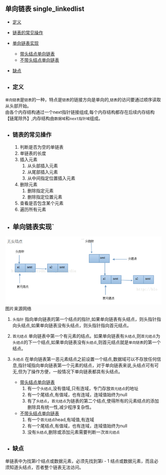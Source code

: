 ## 单向链表 single_linkedlist

- [定义](#1)
- [链表的常见操作](#2)
- [单向链表实现](#3)
    - [带头结点单向链表](#31)
    - [不带头结点单向链表](#32)
- [缺点](#4)

- ## <i id="1"></i>**`定义`**  
`单向链表`是`链表`的一种，特点是`链表`的链接方向是单向的,`链表`的访问要通过顺序读取从头部开始。</br> 
由各个内存结构通过一个next指针链接组成,每个内存结构都存在后续内存结构【链尾除外】,内存结构由`数据域`和`next指针域`组成。</br>


- ## <i id="2"></i>**`链表的常见操作`**  
    1. 判断是否为空的单链表
    2. 单链表的长度
    3. 插入元素 
        1. 从头部插入元素
        2. 从尾部插入元素
        3. 从中间指定位置插入元素
    4. 删除元素
        1. 删除指定元素
        2. 删除指定位置元素
    5. 查看是否包含某个元素
    6. 遍历所有元素

- ## <i id="3"></i>**单向链表实现`**     
![linked_list](./linked_list.png)  
图片来源网络  
1. `头指针` 指向单向链表的第一个结点的指针,如果单向链表有头结点，则头指针指向头结点,如果单向链表没有头结点，则头指针指向首元结点。
2. `首元结点` 单向链表中第一个有元素的结点。如果单向链表有`头结点`,则`首元结点`为`头结点`的下一个结点,如果单向链表没有`头结点`,则首元结点就是`单向链表`的第一个结点。  
3. `头结点` 在单向链表第一恶元素结点之前设置一个结点,数据域可以不存放任何信息,指针域指向单向链表第一个元素的结点，对于单向链表来说,头结点可有可无,但为了操作方便，一般情况下单向链表都具有头结点。  
 

    - <i id="31"></i>[带头结点单向链表](./single_linkedlist.go)   
        1. 有一个`头结点`,没有值域,只有连域，专门存放`首元结点`的地址 
        2. 有一个尾结点,有值域，也有连域，连域值始终为null
        3. 有了`头结点`，`首元结点`为链表的第二个结点,使得所有的元素结点的添加删除具有统一性,减少程序复杂性。
    - <i id="32"></i>[不带头结点单向链表](./single_linkedlist2.go)
        1. 有一个`首元结点`head,有域值,有连域   
        2. 有一个尾结点,有值域，也有连域，连域值始终为null
        3. 没有`头结点`,删除或添加元素需要判断一次`首元结点`


- ## <i id="4"></i>**`缺点`**  
单链表中为找第i个结点或数据元素，必须先找到第i - 1 结点或数据元素，而且必须知道头结点，否者整个链表无法访问。   